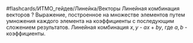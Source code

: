 #flashcards/ИТМО_гейдев/Линейка/Векторы
Линейная комбинация векторов
?
Выражение, построенное на множестве элементов путем умножения каждого элемента на коэффициенты с последующим сложением результатов. Линейная комбинация $x, y$ - $ax + by$, где $a,b$ - коэффициенты.
